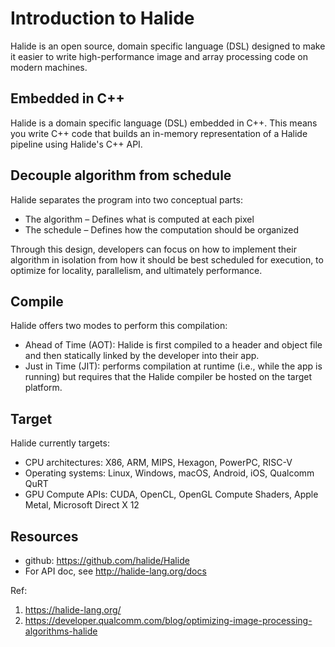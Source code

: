 # Introduction to Halide   

Halide is an open source, domain specific language (DSL) designed to make it easier to write high-performance image and array processing code on modern machines.

## Embedded in C++
Halide is a domain specific language (DSL) embedded in C++. This means you write C++ code that builds an in-memory representation of a Halide pipeline using Halide's C++ API.

## Decouple algorithm from schedule
Halide separates the program into two conceptual parts:
- The algorithm – Defines what is computed at each pixel
- The schedule – Defines how the computation should be organized 

Through this design, developers can focus on how to implement their algorithm in isolation from how it should be best scheduled for execution, to optimize for locality, parallelism, and ultimately performance.

## Compile
Halide offers two modes to perform this compilation:

- Ahead of Time (AOT): Halide is first compiled to a header and object file and then statically linked by the developer into their app.
- Just in Time (JIT): performs compilation at runtime (i.e., while the app is running) but requires that the Halide compiler be hosted on the target platform.


## Target
Halide currently targets:

- CPU architectures: X86, ARM, MIPS, Hexagon, PowerPC, RISC-V
- Operating systems: Linux, Windows, macOS, Android, iOS, Qualcomm QuRT
- GPU Compute APIs: CUDA, OpenCL, OpenGL Compute Shaders, Apple Metal, Microsoft Direct X 12

## Resources
- github: https://github.com/halide/Halide
- For API doc, see http://halide-lang.org/docs

Ref:
1. https://halide-lang.org/
2. https://developer.qualcomm.com/blog/optimizing-image-processing-algorithms-halide

    
